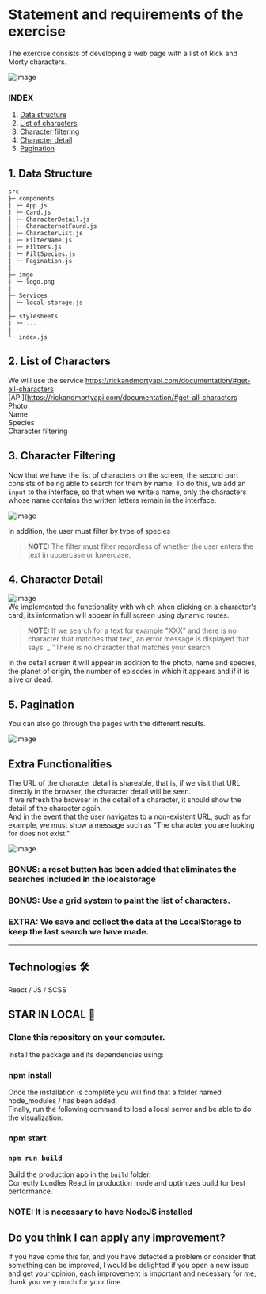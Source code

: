 # Statement and requirements of the exercise

The exercise consists of developing a web page with a list of Rick and Morty characters.

![image](https://user-images.githubusercontent.com/81588630/139122729-965e29e9-38ce-46ee-9598-3762e7b119be.png)

### INDEX 

1. [Data structure](#Data-structure)
2. [List of characters](#List-of-characters)
3. [Character filtering](#Character-filtering)
4. [Character detail](#Character-detail)
5. [Pagination](#Pagination)

## 1. Data Structure

```
src
├─ components
| ├─ App.js
| ├─ Card.js
| ├─ CharacterDetail.js
| ├─ CharacternotFound.js
| ├─ CharacterList.js
| ├─ FilterName.js
| ├─ Filters.js
| └─ FiltSpecies.js
| └─ Pagination.js
|
├─ imge
| └─ logo.png
|
├─ Services
| └─ local-storage.js
|
├─ stylesheets
| └─ ...
|
└─ index.js

```

## 2. List of Characters

We will use the service https://rickandmortyapi.com/documentation/#get-all-characters <br>
[API](https://rickandmortyapi.com/documentation/#get-all-characters
Photo <br>
Name <br>
Species <br>
Character filtering

## 3. Character Filtering

Now that we have the list of characters on the screen, the second part consists of being able to search for them by name. To do this, we add an `input` to the interface, so that when we write a name, only the characters whose name contains the written letters remain in the interface.

![image](https://user-images.githubusercontent.com/81588630/139126555-9438a0ee-709c-4dbd-920e-cfdb9a3ccb26.png)

In addition, the user must filter by type of species

> **NOTE:** The filter must filter regardless of whether the user enters the text in uppercase or lowercase.

## 4. Character Detail <br>

![image](https://user-images.githubusercontent.com/81588630/139125044-544127de-7ea7-46e3-90ac-ed8265ada4aa.png)<br>
We implemented the functionality with which when clicking on a character's card, its information will appear in full screen using dynamic routes.

> **NOTE:** If we search for a text for example "XXX" and there is no character that matches that text, an error message is displayed that says: \_ "There is no character that matches your search<br>

In the detail screen it will appear in addition to the photo, name and species, the planet of origin, the number of episodes in which it appears and if it is alive or dead.

## 5. Pagination <br>

You can also go through the pages with the different results.

![image](https://user-images.githubusercontent.com/81588630/147592667-01755c9d-9aec-466e-8174-913ea777e5c0.png)<br>


## Extra Functionalities

The URL of the character detail is shareable, that is, if we visit that URL directly in the browser, the character detail will be seen. <br> If we refresh the browser in the detail of a character, it should show the detail of the character again.<br>
And in the event that the user navigates to a non-existent URL, such as for example, we must show a message such as "The character you are looking for does not exist."

![image](https://user-images.githubusercontent.com/81588630/139126733-277f9d69-66db-4d69-9278-13ab401de713.png)

### BONUS: a reset button has been added that eliminates the searches included in the localstorage

### BONUS: Use a grid system to paint the list of characters. 

### EXTRA: We save and collect the data at the LocalStorage to keep the last search we have made.

---

## Technologies  🛠️ <br> 
React / JS / SCSS <br>

## STAR IN LOCAL 🚀

### Clone this repository on your computer.

Install the package and its dependencies using:

### npm install

Once the installation is complete you will find that a folder named node_modules / has been added.<br>
Finally, run the following command to load a local server and be able to do the visualization:

### npm start

### `npm run build`

Build the production app in the `build` folder.<br>
Correctly bundles React in production mode and optimizes build for best performance.

### NOTE: It is necessary to have NodeJS installed

## Do you think I can apply any improvement?

If you have come this far, and you have detected a problem or consider that something can be improved, I would be delighted if you open a new issue and get your opinion, each improvement is important and necessary for me, thank you very much for your time.
